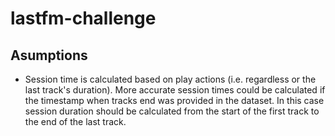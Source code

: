 # lastfm-challenge

## Asumptions

  - Session time is calculated based on play actions (i.e. regardless or the last track's duration). More accurate session times could be calculated if the timestamp when tracks end was provided in the dataset. In this case session duration should be calculated from the start of the first track to the end of the last track.